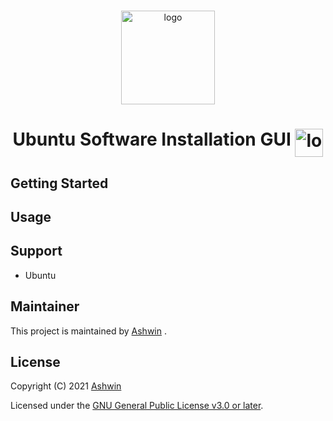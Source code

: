 <!-- PROJECT LOGO -->
<br />
<p align="center">
  <a>
    <img src="https://linuxx.info/wp-content/uploads/2019/04/eac0630b6c4cc9d1b3c1dae9e775f4e9-1.png" alt="logo" width="150" height="150"/>
  </a>
  <h1 align="center">Ubuntu Software Installation GUI <img align="top" src="https://telegra.ph/file/3898bdbce63b2dbd6bde9.gif" alt="logo" width="45" height="45"/></h1>

## Getting Started

## Usage


## Support
- Ubuntu

## Maintainer
This project is maintained by [Ashwin](https://ashuuu.ml/) .

## License

Copyright (C) 2021 [Ashwin](https://ashwin.ml/)

Licensed under the [GNU General Public License v3.0 or later](LICENSE).
